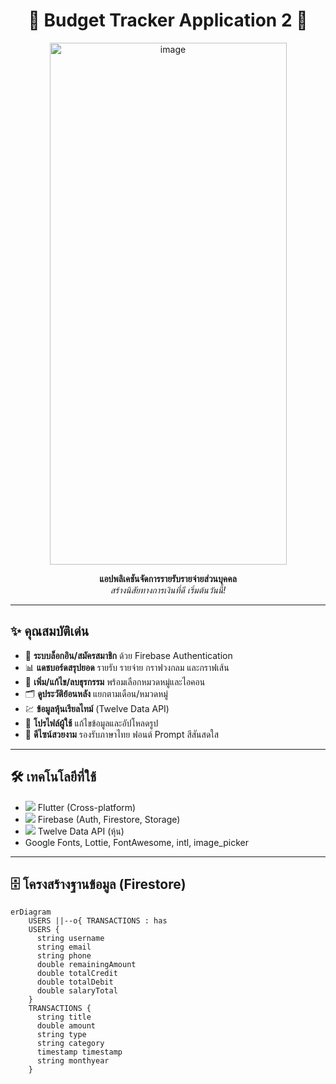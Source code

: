<h1 align="center">💸 Budget Tracker Application 2 💸</h1>
<p align="center">
  <img width="379" height="835" alt="image" src="https://github.com/user-attachments/assets/fde7e3e8-44a7-44e1-a6f5-10352ad39362" />
  
</p>
<p align="center">
  <b>แอปพลิเคชันจัดการรายรับรายจ่ายส่วนบุคคล</b><br>
  <i>สร้างนิสัยทางการเงินที่ดี เริ่มต้นวันนี้!</i>
</p>

---

## ✨ คุณสมบัติเด่น

- 🔐 <b>ระบบล็อกอิน/สมัครสมาชิก</b> ด้วย Firebase Authentication
- 📊 <b>แดชบอร์ดสรุปยอด</b> รายรับ รายจ่าย กราฟวงกลม และกราฟเส้น
- 📝 <b>เพิ่ม/แก้ไข/ลบธุรกรรม</b> พร้อมเลือกหมวดหมู่และไอคอน
- 🗂️ <b>ดูประวัติย้อนหลัง</b> แยกตามเดือน/หมวดหมู่
- 💹 <b>ข้อมูลหุ้นเรียลไทม์</b> (Twelve Data API)
- 👤 <b>โปรไฟล์ผู้ใช้</b> แก้ไขข้อมูลและอัปโหลดรูป
- 🌈 <b>ดีไซน์สวยงาม</b> รองรับภาษาไทย ฟอนต์ Prompt สีสันสดใส

---

## 🛠️ เทคโนโลยีที่ใช้

- <img src="https://img.shields.io/badge/Flutter-02569B?logo=flutter&logoColor=white" /> Flutter (Cross-platform)
- <img src="https://img.shields.io/badge/Firebase-FFCA28?logo=firebase&logoColor=white" /> Firebase (Auth, Firestore, Storage)
- <img src="https://img.shields.io/badge/Twelve%20Data-000000?logo=data&logoColor=white" /> Twelve Data API (หุ้น)
- Google Fonts, Lottie, FontAwesome, intl, image_picker

---

## 🗄️ โครงสร้างฐานข้อมูล (Firestore)

```mermaid
erDiagram
    USERS ||--o{ TRANSACTIONS : has
    USERS {
      string username
      string email
      string phone
      double remainingAmount
      double totalCredit
      double totalDebit
      double salaryTotal
    }
    TRANSACTIONS {
      string title
      double amount
      string type
      string category
      timestamp timestamp
      string monthyear
    }
